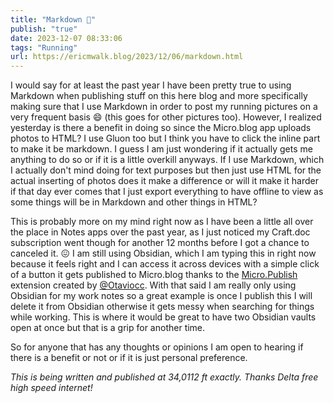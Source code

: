 ```yaml
---
title: "Markdown 🤔"
publish: "true"
date: 2023-12-07 08:33:06
tags: "Running"
url: https://ericmwalk.blog/2023/12/06/markdown.html
---
```


I would say for at least the past year I have been pretty true to using Markdown when publishing stuff on this here blog and more specifically making sure that I use Markdown in order to post my running pictures on a very frequent basis 😄 (this goes for other pictures too). However, I realized yesterday is there a benefit in doing so since the Micro.blog app uploads photos to HTML? I use Gluon too but I think you have to click the inline part to make it be markdown. I guess I am just wondering if it actually gets me anything to do so or if it is a little overkill anyways. If I use Markdown, which I actually don't mind doing for text purposes but then just use HTML for the actual inserting of photos does it make a difference or will it make it harder if that day ever comes that I just export everything to have offline to view as some things will be in Markdown and other things in HTML?

This is probably more on my mind right now as I have been a little all over the place in Notes apps over the past year, as I just noticed my Craft.doc subscription went though for another 12 months before I got a chance to canceled it. 😖 I am still using Obsidian, which I am typing this in right now because it feels right and I can access it across devices with a simple click of a button it gets published to Micro.blog thanks to the [Micro.Publish](https://otavio.cc/micropublish/) extension created by [@Otaviocc](https://micro.blog/otaviocc). With that said I am really only using Obsidian for my work notes so a great example is once I publish this I will delete it from Obsidian otherwise it gets messy when searching for things while working. This is where it would be great to have two Obsidian vaults open at once but that is a grip for another time.

So for anyone that has any thoughts or opinions I am open to hearing if there is a benefit or not or if it is just personal preference.


*This is being written and published at 34,0112 ft exactly. Thanks Delta free high speed internet!*

